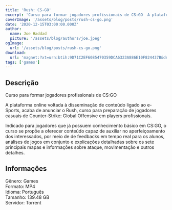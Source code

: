 ```yaml
---
title: 'Rush: CS-GO'
excerpt: 'Curso para formar jogadores profissionais de CS:GO  A plataforma online voltada à disseminação de conteúdo ligado ao e-Sports, acaba de anunciar o Rush, curso para preparação de jogadores casuais de Counter-Strike: Global Offensive em players profissionais.  Indicado para jogador'
coverImage: '/assets/blog/posts/rush-cs-go.png'
date: '2020-12-15T03:00:00.000Z'
author:
  name: Joe Haddad
  picture: '/assets/blog/authors/joe.jpeg'
ogImage:
  url: '/assets/blog/posts/rush-cs-go.png'
download:
  url: 'magnet:?xt=urn:btih:9D71C2EF6085470359DCA6323A886E10F824437B&dn=CS-GO&tr=udp%3a%2f%2ftracker.openbittorrent.com%3a1337%2fannounce&tr=udp%3a%2f%2ftracker.opentrackr.org%3a1337%2fannounce'
tags: ['games']
---
```

<h2>Descrição</h2>
<p></p><p>Curso para formar jogadores profissionais de CS:GO</p><p>A plataforma online voltada à disseminação de conteúdo ligado ao e-Sports, acaba de anunciar o Rush, curso para preparação de jogadores casuais de Counter-Strike: Global Offensive em players profissionais.</p><p>Indicado para jogadores que já possuem conhecimento básico em CS:GO, o curso se propõe a oferecer conteúdo capaz de auxiliar no aperfeiçoamento dos interessados, por meio de de feedbacks em tempo real para os alunos, análises de jogos em conjunto e explicações detalhadas sobre os sete principais mapas e informações sobre ataque, movimentação e outros detalhes.</p><h2>Informações</h2><p>Gênero: Games<br/>Formato: MP4<br/>Idioma: Português<br/>Tamanho: 139.48 GB<br/>Servidor: Torrent</p>